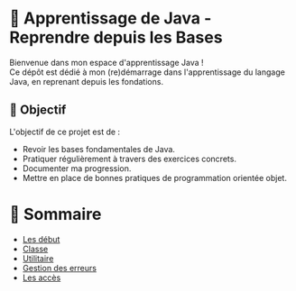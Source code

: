 # 🌱 Apprentissage de Java - Reprendre depuis les Bases

Bienvenue dans mon espace d'apprentissage Java !  
Ce dépôt est dédié à mon (re)démarrage dans l'apprentissage du langage Java, en reprenant depuis les fondations.

## 🎯 Objectif

L'objectif de ce projet est de :

- Revoir les bases fondamentales de Java.
- Pratiquer régulièrement à travers des exercices concrets.
- Documenter ma progression.
- Mettre en place de bonnes pratiques de programmation orientée objet.

# 🧠 Sommaire 

- [Les début](debutjava.md)
- [Classe](classe.md)
- [Utilitaire](utilitaire.md)
- [Gestion des erreurs](gestion-erreurs.md)
- [Les accès](acces-java.md)

